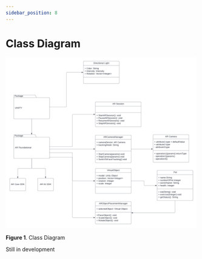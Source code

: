 ```yaml
---
sidebar_position: 8
---
```


# Class Diagram
![Class Diagram](./img/ClassDiagram.png)

**Figure 1**. Class Diagram

Still in development
